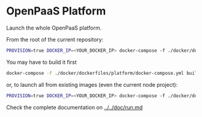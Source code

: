 # OpenPaaS Platform

Launch the whole OpenPaaS platform.

From the root of the current repository:

```bash
PROVISION=true DOCKER_IP=<YOUR_DOCKER_IP> docker-compose -f ./docker/dockerfiles/platform/docker-compose.yml up
```
You may have to build it first

```bash
docker-compose -f ./docker/dockerfiles/platform/docker-compose.yml build
```

or, to launch all from existing images (even the current node project):

```bash
PROVISION=true DOCKER_IP=<YOUR_DOCKER_IP> docker-compose -f ./docker/dockerfiles/platform/docker-compose-full.yml up
```

Check the complete documentation on [../../doc/run.md](../../doc/run.md)
